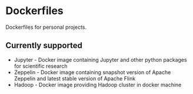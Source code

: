 # Dockerfiles

Dockerfiles for personal projects.

## Currently supported

* Jupyter - Docker image containing Jupyter and other python packages for scientific research
* Zeppelin - Docker image containing snapshot version of Apache Zeppelin and latest stable version of Apache Flink
* Hadoop - Docker image providing Hadoop cluster in docker machine
